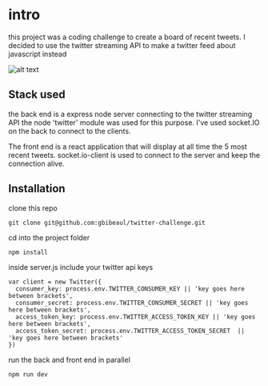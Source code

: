 # intro

this project was a coding challenge to create a board of recent tweets. I decided to use the twitter streaming API to make a twitter feed about javascript instead

![alt  text](https://github.com/gbibeaul/twitter-challenge/blob/master/demo.gif)


## Stack used

the back end is a express node server connecting to the twitter streaming API
the node 'twitter' module was used for this purpose. I've used socket.IO on the back to connect to the clients.

The front end is a react application that will display at all time the 5 most recent tweets. socket.io-client is used to connect to the server and keep the connection alive.

## Installation

clone this repo
```
git clone git@github.com:gbibeaul/twitter-challenge.git

```
cd into the project folder
```
npm install
```

inside server.js include your twitter api keys
```
var client = new Twitter({
  consumer_key: process.env.TWITTER_CONSUMER_KEY || 'key goes here between brackets',
  consumer_secret: process.env.TWITTER_CONSUMER_SECRET || 'key goes here between brackets',
  access_token_key: process.env.TWITTER_ACCESS_TOKEN_KEY || 'key goes here between brackets',
  access_token_secret: process.env.TWITTER_ACCESS_TOKEN_SECRET  || 'key goes here between brackets'
})
```
run the back and front end in parallel
```
npm run dev
```
